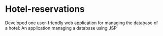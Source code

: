 # Hotel-reservations
Developed one user-friendly web application for managing the database of a hotel:  An application managing a database using JSP
